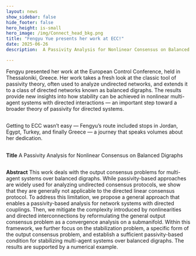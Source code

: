 ```yaml
---
layout: news
show_sidebar: false
hide_footer: false
hero_height: is-small
hero_image: /img/Connect_head_bkg.png
title: "Fengyu Yue presents her work at ECC!"
date: 2025-06-26
description:  A Passivity Analysis for Nonlinear Consensus on Balanced Digraphs

---
```



Fengyu presented her work at the European Control Conference, held in Thessaloniki, Greece.  Her work takes a fresh look at the classic tool of passivity theory, often used to analyze undirected networks, and extends it to a class of directed networks known as balanced digraphs. The results provide new insights into how stability can be achieved in nonlinear multi-agent systems with directed interactions — an important step toward a broader theory of passivity for directed systems.

##
##

Getting to ECC wasn’t easy — Fengyu’s route included stops in Jordan, Egypt, Turkey, and finally Greece — a journey that speaks volumes about her dedication. 

##
##

**Title** A Passivity Analysis for Nonlinear Consensus on Balanced Digraphs

##
##

**Abstract** This work deals with the output consensus problems for multi-agent systems over balanced digraphs. While passivity-based approaches are widely used for analyzing undirected consensus protocols, we show that they are generally not applicable to the directed linear consensus protocol. To address this limitation, we propose a general approach that enables a passivity-based analysis for network systems with directed couplings. Then, we mitigate the complexity introduced by nonlinearities and directed interconnections by reformulating the general output consensus problem as a convergence analysis on a submanifold. Within this framework, we further focus on the stabilization problem, a specific form of the output consensus problem, and establish a sufficient passivity-based condition for stabilizing multi-agent systems over balanced digraphs. The results are supported by a numerical example.
